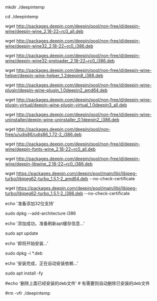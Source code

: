 mkdir ./deepintemp

cd ./deepintemp

wget http://packages.deepin.com/deepin/pool/non-free/d/deepin-wine/deepin-wine_2.18-22~rc0_all.deb

wget http://packages.deepin.com/deepin/pool/non-free/d/deepin-wine/deepin-wine32_2.18-22~rc0_i386.deb

wget http://packages.deepin.com/deepin/pool/non-free/d/deepin-wine/deepin-wine32-preloader_2.18-22~rc0_i386.deb

wget http://packages.deepin.com/deepin/pool/non-free/d/deepin-wine-helper/deepin-wine-helper_1.2deepin8_i386.deb

wget http://packages.deepin.com/deepin/pool/non-free/d/deepin-wine-plugin/deepin-wine-plugin_1.0deepin2_amd64.deb

wget http://packages.deepin.com/deepin/pool/non-free/d/deepin-wine-plugin-virtual/deepin-wine-plugin-virtual_1.0deepin3_all.deb

wget http://packages.deepin.com/deepin/pool/non-free/d/deepin-wine-uninstaller/deepin-wine-uninstaller_0.1deepin2_i386.deb

wget http://packages.deepin.com/deepin/pool/non-free/u/udis86/udis86_1.72-2_i386.deb

wget http://packages.deepin.com/deepin/pool/non-free/d/deepin-wine/deepin-fonts-wine_2.18-22~rc0_all.deb

wget http://packages.deepin.com/deepin/pool/non-free/d/deepin-wine/deepin-libwine_2.18-22~rc0_i386.deb

wget https://packages.deepin.com/deepin/pool/main/libj/libjpeg-turbo/libjpeg62-turbo_1.5.1-2_amd64.deb --no-check-certificate

wget https://packages.deepin.com/deepin/pool/main/libj/libjpeg-turbo/libjpeg62-turbo_1.5.1-2_i386.deb --no-check-certificate

echo '准备添加32位支持'

sudo dpkg --add-architecture i386

echo '添加成功，准备刷新apt缓存信息...'

sudo apt update

echo '即将开始安装...'

sudo dpkg -i *.deb

echo '安装完成，正在自动安装依赖...'

sudo apt install -fy

#echo '删除上面已经安装的deb文件' # 有需要则自动删除已安装的deb文件

#rm -vfr ./deepintemp

